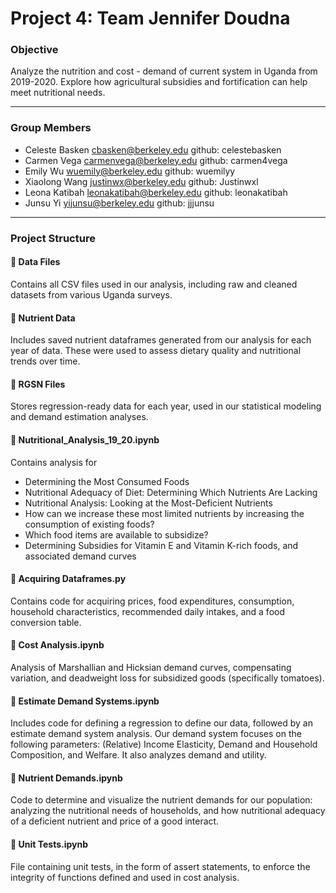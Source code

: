 # **Project 4: Team Jennifer Doudna**

### **Objective**  
Analyze the nutrition and cost - demand of current system in Uganda from 2019-2020. Explore how agricultural subsidies and fortification can help meet nutritional needs.

---

### **Group Members**
- Celeste Basken cbasken@berkeley.edu github: celestebasken
- Carmen Vega carmenvega@berkeley.edu github: carmen4vega
- Emily Wu wuemily@berkeley.edu github: wuemilyy
- Xiaolong Wang justinwx@berkeley.edu github: Justinwxl 
- Leona Katibah leonakatibah@berkeley.edu github: leonakatibah
- Junsu Yi yijunsu@berkeley.edu github: jjjunsu

---

### **Project Structure**

#### 📁 **Data Files**  
Contains all CSV files used in our analysis, including raw and cleaned datasets from various Uganda surveys.

#### 📁 **Nutrient Data**  
Includes saved nutrient dataframes generated from our analysis for each year of data. These were used to assess dietary quality and nutritional trends over time.

#### 📁 **RGSN Files**  
Stores regression-ready data for each year, used in our statistical modeling and demand estimation analyses.

#### 📄 **Nutritional_Analysis_19_20.ipynb**  
Contains analysis for
- Determining the Most Consumed Foods
- Nutritional Adequacy of Diet: Determining Which Nutrients Are Lacking 
- Nutritional Analysis: Looking at the Most-Deficient Nutrients
- How can we increase these most limited nutrients by increasing the consumption of existing foods?
- Which food items are available to subsidize?
- Determining Subsidies for Vitamin E and Vitamin K-rich foods, and associated demand curves

#### 📄 **Acquiring Dataframes.py**  
Contains code for acquiring prices, food expenditures, consumption, household characteristics, recommended daily intakes, and a food conversion table.

#### 📄 **Cost Analysis.ipynb**  
Analysis of Marshallian and Hicksian demand curves, compensating variation, and deadweight loss for subsidized goods (specifically tomatoes).

#### 📄 **Estimate Demand Systems.ipynb**
Includes code for defining a regression to define our data, followed by an estimate demand system analysis. Our demand system focuses on the following parameters: (Relative) Income Elasticity, Demand and Household Composition, and Welfare. It also analyzes demand and utility.                                                                                        
                                                                                        
#### 📄 **Nutrient Demands.ipynb**  
Code to determine and visualize the nutrient demands for our population: analyzing the nutritional needs of households, and how nutritional adequacy of a deficient nutrient and price of a good interact.                                                                                                                                                                                           

#### 📄 **Unit Tests.ipynb**  
File containing unit tests, in the form of assert statements, to enforce the integrity of functions defined and used in cost analysis.                                                                                                                                        
